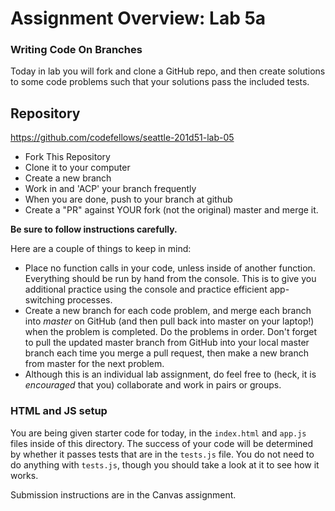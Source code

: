 # Assignment Overview: Lab 5a

### Writing Code On Branches

Today in lab you will fork and clone a GitHub repo, and then create solutions to some code problems such that your solutions pass the included tests.

## Repository

https://github.com/codefellows/seattle-201d51-lab-05

* Fork This Repository
* Clone it to your computer
* Create a new branch
* Work in and 'ACP' your branch frequently
* When you are done, push to your branch at github
* Create a "PR" against YOUR fork (not the original) master and merge it.


**Be sure to follow instructions carefully.**

Here are a couple of things to keep in mind:

* Place no function calls in your code, unless inside of another function. Everything should be run by hand from the console. This is to give you additional practice using the console and practice efficient app-switching processes.
* Create a new branch for each code problem, and merge each branch into *master* on GitHub (and then pull back into master on your laptop!) when the problem is completed. Do the problems in order. Don't forget to pull the updated master branch from GitHub into your local master branch each time you merge a pull request, then make a new branch from master for the next problem.
* Although this is an individual lab assignment, do feel free to (heck, it is *encouraged* that you) collaborate and work in pairs or groups.

### HTML and JS setup
You are being given starter code for today, in the `index.html` and `app.js` files inside of this directory. The success of your code will be determined by whether it passes tests that are in the `tests.js` file. You do not need to do anything with `tests.js`, though you should take a look at it to see how it works.

Submission instructions are in the Canvas assignment.
